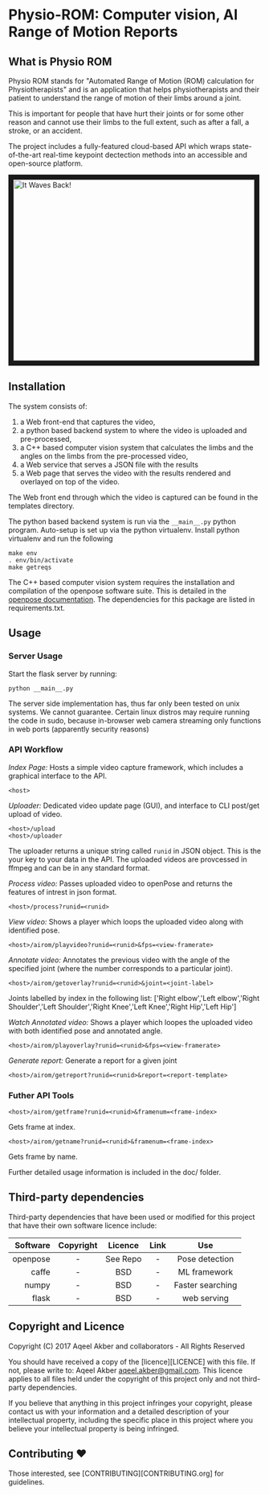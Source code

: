 # Physio-ROM: Computer vision, AI Range of Motion Reports

## What is Physio ROM

Physio ROM stands for "Automated Range of Motion (ROM) calculation for
Physiotherapists" and is an application that helps physiotherapists and their
patient to understand the range of motion of their limbs around a joint.

This is important for people that have hurt their joints or for some other
reason and cannot use their limbs to the full extent, such as after a fall,
a stroke, or an accident.

The project includes a fully-featured cloud-based API which wraps state-of-the-art 
real-time keypoint dectection methods into an accessible and open-source platform.

<a href="http://www.youtube.com/watch?feature=player_embedded&v=6p6oaIISKdM
" target="_blank"><img src="http://img.youtube.com/vi/6p6oaIISKdM/0.jpg" 
alt="It Waves Back!" width="480" height="360" border="10" /></a>

## Installation

The system consists of:
1. a Web front-end that captures the video,
2. a python based backend system to where the video is uploaded and pre-processed,
3. a C++ based computer vision system that calculates the limbs and the angles
on the limbs from the pre-processed video,
4. a Web service that serves a JSON file with the results
5. a Web page that serves the video with the results rendered and overlayed on top of the video.

The Web front end through which the video is captured can be found in the templates directory.

The python based backend system is run via the ```__main__.py``` python program.
Auto-setup is set up via the python virtualenv. Install python virtualenv and run the
following

```
make env
. env/bin/activate
make getreqs
```

The C++ based computer vision system requires the installation and compilation
of the openpose software suite. This is detailed in the [openpose
documentation](https://github.com/CMU-Perceptual-Computing-Lab/openpose/tree/master/doc).
The dependencies for this package are listed in requirements.txt.

## Usage

### Server Usage
Start the flask server by running:

```
python __main__.py
```

The server side implementation has, thus far only been tested on unix systems. We
cannot guarantee. Certain linux distros may require running the code in sudo, because 
in-browser web camera streaming only functions in web ports (apparently security reasons)

### API Workflow

*Index Page:* Hosts a simple video capture framework, which includes a graphical interface to the API.

```
<host>
```

*Uploader:* Dedicated video update page (GUI), and interface to CLI post/get upload of video.

```
<host>/upload
<host>/uploader
```

The uploader returns a unique string called `runid` in JSON object. This is the your key to your data in the API. The uploaded videos are provcessed in ffmpeg and can be in any standard format.


*Process video:*  Passes uploaded video to openPose and returns the features of intrest in json format.

```
<host>/process?runid=<runid>
````


*View video:* Shows a player which loops the uploaded video along with
identified pose.

```
<host>/airom/playvideo?runid=<runid>&fps=<view-framerate>
```

*Annotate video:* Annotates the previous video with the angle of the specified
joint (where the number corresponds to a particular joint).

```
<host>/airom/getoverlay?runid=<runid>&joint=<joint-label>
```
Joints labelled by index in the following list:
['Right elbow','Left elbow','Right Shoulder','Left Shoulder','Right Knee','Left Knee','Right Hip','Left Hip']


*Watch Annotated video:* Shows a player which loopes the uploaded video with
both identified pose and annotated angle.

```
<host>/airom/playoverlay?runid=<runid>&fps=<view-framerate>
```

*Generate report:* Generate a report for a given joint

```
<host>/airom/getreport?runid=<runid>&report=<report-template>
```

### Futher API Tools

```
<host>/airom/getframe?runid=<runid>&framenum=<frame-index>
```
Gets frame at index.

```
<host>/airom/getname?runid=<runid>&framenum=<frame-index>
```
Gets frame by name.

Further detailed usage information is included in the doc/ folder.

## Third-party dependencies

Third-party dependencies that have been used or modified for this
project that have their own software licence include:

| Software | Copyright | Licence | Link | Use              |
 ---------:|:---------:|:-------:|:----:|:----------------:|
| openpose | -         | See Repo| -    | Pose detection   |
| caffe    | -         | BSD     | -    | ML framework     |
| numpy    | -         | BSD     | -    | Faster searching |
| flask    | -         | BSD     | -    | web serving      |

## Copyright and Licence
Copyright (C) 2017 Aqeel Akber and collaborators - All Rights Reserved

You should have received a copy of the [licence][LICENCE] with this file. If not,
please write to: Aqeel Akber <aqeel.akber@gmail.com>. This licence
applies to all files held under the copyright of this project
only and not third-party dependencies.

If you believe that anything in this project infringes your
copyright, please contact us with your information and a detailed
description of your intellectual property, including the specific
place in this project where you believe your intellectual property is
being infringed.

## Contributing ♥

Those interested, see [CONTRIBUTING][CONTRIBUTING.org] for guidelines.
